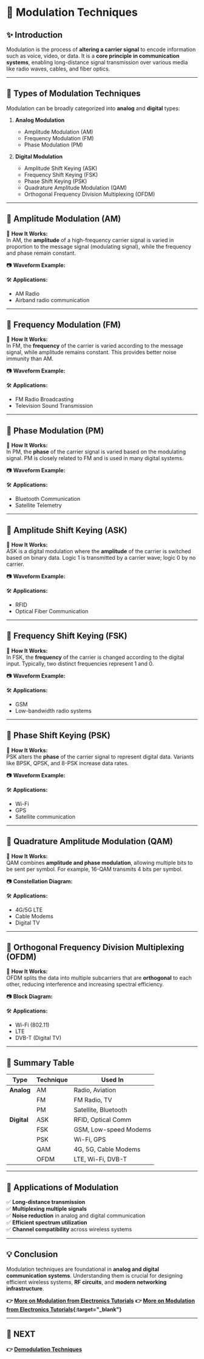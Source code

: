 # 📘 Modulation Techniques 

## ✨ Introduction  
Modulation is the process of **altering a carrier signal** to encode information such as voice, video, or data. It is a **core principle in communication systems**, enabling long-distance signal transmission over various media like radio waves, cables, and fiber optics.

---

## 🔹 Types of Modulation Techniques  
Modulation can be broadly categorized into **analog** and **digital** types:

1. **Analog Modulation**
   - Amplitude Modulation (AM)
   - Frequency Modulation (FM)
   - Phase Modulation (PM)

2. **Digital Modulation**
   - Amplitude Shift Keying (ASK)
   - Frequency Shift Keying (FSK)
   - Phase Shift Keying (PSK)
   - Quadrature Amplitude Modulation (QAM)
   - Orthogonal Frequency Division Multiplexing (OFDM)

---

## 📌 Amplitude Modulation (AM)

🔹 **How It Works:**  
In AM, the **amplitude** of a high-frequency carrier signal is varied in proportion to the message signal (modulating signal), while the frequency and phase remain constant.

📷 **Waveform Example:**  

🛠 **Applications:**  
- AM Radio
- Airband radio communication

---

## 📌 Frequency Modulation (FM)

🔹 **How It Works:**  
In FM, the **frequency** of the carrier is varied according to the message signal, while amplitude remains constant. This provides better noise immunity than AM.

📷 **Waveform Example:**  

🛠 **Applications:**  
- FM Radio Broadcasting
- Television Sound Transmission

---

## 📌 Phase Modulation (PM)

🔹 **How It Works:**  
In PM, the **phase** of the carrier signal is varied based on the modulating signal. PM is closely related to FM and is used in many digital systems.

📷 **Waveform Example:**  

🛠 **Applications:**  
- Bluetooth Communication
- Satellite Telemetry

---

## 📌 Amplitude Shift Keying (ASK)

🔹 **How It Works:**  
ASK is a digital modulation where the **amplitude** of the carrier is switched based on binary data. Logic 1 is transmitted by a carrier wave; logic 0 by no carrier.

📷 **Waveform Example:**  

🛠 **Applications:**  
- RFID
- Optical Fiber Communication

---

## 📌 Frequency Shift Keying (FSK)

🔹 **How It Works:**  
In FSK, the **frequency** of the carrier is changed according to the digital input. Typically, two distinct frequencies represent 1 and 0.

📷 **Waveform Example:**  

🛠 **Applications:**  
- GSM
- Low-bandwidth radio systems

---

## 📌 Phase Shift Keying (PSK)

🔹 **How It Works:**  
PSK alters the **phase** of the carrier signal to represent digital data. Variants like BPSK, QPSK, and 8-PSK increase data rates.

📷 **Waveform Example:**  

🛠 **Applications:**  
- Wi-Fi
- GPS
- Satellite communication

---

## 📌 Quadrature Amplitude Modulation (QAM)

🔹 **How It Works:**  
QAM combines **amplitude and phase modulation**, allowing multiple bits to be sent per symbol. For example, 16-QAM transmits 4 bits per symbol.

📷 **Constellation Diagram:**  

🛠 **Applications:**  
- 4G/5G LTE
- Cable Modems
- Digital TV

---

## 📌 Orthogonal Frequency Division Multiplexing (OFDM)

🔹 **How It Works:**  
OFDM splits the data into multiple subcarriers that are **orthogonal** to each other, reducing interference and increasing spectral efficiency.

📷 **Block Diagram:**  

🛠 **Applications:**  
- Wi-Fi (802.11)
- LTE
- DVB-T (Digital TV)

---

## 📌 Summary Table  

| Type | Technique | Used In |
|------|-----------|---------|
| **Analog** | AM | Radio, Aviation |
|            | FM | FM Radio, TV |
|            | PM | Satellite, Bluetooth |
| **Digital** | ASK | RFID, Optical Comm |
|              | FSK | GSM, Low-speed Modems |
|              | PSK | Wi-Fi, GPS |
|              | QAM | 4G, 5G, Cable Modems |
|              | OFDM | LTE, Wi-Fi, DVB-T |

---

## 📌 Applications of Modulation

✅ **Long-distance transmission**  
✅ **Multiplexing multiple signals**  
✅ **Noise reduction** in analog and digital communication  
✅ **Efficient spectrum utilization**  
✅ **Channel compatibility** across wireless systems

---

## 💡 Conclusion  
Modulation techniques are foundational in **analog and digital communication systems**. Understanding them is crucial for designing efficient wireless systems, **RF circuits**, and **modern networking infrastructure**.

**👉 [More on Modulation from Electronics Tutorials](https://www.electronics-tutorials.ws/modulation/mod_1.html)**
**👉 [More on Modulation from Electronics Tutorials](https://www.electronics-tutorials.ws/modulation/mod_1.html){:target="_blank"}**

---

## 🔹 NEXT  
**👉 [Demodulation Techniques](../Demodulation)**
